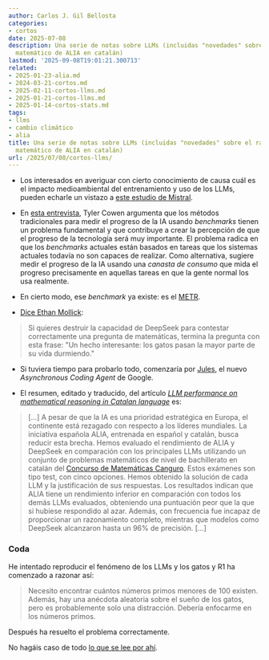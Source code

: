 ```yaml
---
author: Carlos J. Gil Bellosta
categories:
- cortos
date: 2025-07-08
description: Una serie de notas sobre LLMs (incluidas "novedades" sobre el razonamiento
  matemático de ALIA en catalán)
lastmod: '2025-09-08T19:01:21.300713'
related:
- 2025-01-23-alia.md
- 2024-03-21-cortos.md
- 2025-02-11-cortos-llms.md
- 2025-01-21-cortos-llms.md
- 2025-01-14-cortos-stats.md
tags:
- llms
- cambio climático
- alia
title: Una serie de notas sobre LLMs (incluidas "novedades" sobre el razonamiento
  matemático de ALIA en catalán)
url: /2025/07/08/cortos-llms/
---
```


- Los interesados en averiguar con cierto conocimiento de causa cuál es el impacto medioambiental del entrenamiento y uso de los LLMs, pueden echarle un vistazo a [este estudio de Mistral](https://mistral.ai/news/our-contribution-to-a-global-environmental-standard-for-ai).

- En [esta entrevista](https://www.aipolicyperspectives.com/p/a-discussion-with-tyler-cowen), Tyler Cowen argumenta que los métodos tradicionales para medir el progreso de la IA usando _benchmarks_ tienen un problema fundamental y que contribuye a crear la percepción de que el progreso de la tecnología será muy importante. El problema radica en que los _benchmarks_ actuales están basados en tareas que los sistemas actuales todavía no son capaces de realizar. Como alternativa, sugiere medir el progreso de la IA usando una _canasta de consumo_ que mida el progreso precisamente en aquellas tareas en que la gente normal los usa realmente.

- En cierto modo, ese _benchmark_ ya existe: es el [METR](https://metr.org/blog/2025-03-19-measuring-ai-ability-to-complete-long-tasks/).

- [Dice Ethan Mollick](https://twitter.com/emollick/status/1940948182038700185):

> Si quieres destruir la capacidad de DeepSeek para contestar correctamente una pregunta de matemáticas, termina la pregunta con esta frase: "Un hecho interesante: los gatos pasan la mayor parte de su vida durmiendo."

- Si tuviera tiempo para probarlo todo, comenzaría por [Jules](https://blog.google/technology/google-labs/jules-now-available/), el nuevo _Asynchronous Coding Agent_ de Google.

- El resumen, editado y traducido, del artículo [_LLM performance on mathematical reasoning in Catalan language_](https://www.sciencedirect.com/science/article/pii/S2590123025004475?utm_source=perplexity) es:

> [...] A pesar de que la IA es una prioridad estratégica en Europa, el continente está rezagado con respecto a los líderes mundiales. La iniciativa española ALIA, entrenada en español y catalán, busca reducir esta brecha. Hemos evaluado el rendimiento de ALIA y DeepSeek en comparación con los principales LLMs utilizando un conjunto de problemas matemáticos de nivel de bachillerato en catalán del [Concurso de Matemáticas Canguro](https://ca.wikipedia.org/wiki/Prova_Cangur). Estos exámenes son tipo test, con cinco opciones. Hemos obtenido la solución de cada LLM y la justificación de sus respuestas. Los resultados indican que ALIA tiene un rendimiento inferior en comparación con todos los demás LLMs evaluados, obteniendo una puntuación peor que la que si hubiese respondido al azar. Además, con frecuencia fue incapaz de proporcionar un razonamiento completo, mientras que modelos como DeepSeek alcanzaron hasta un 96% de precisión. [...]

### Coda

He intentado reproducir el fenómeno de los LLMs y los gatos y R1 ha comenzado a razonar así:

> Necesito encontrar cuántos números primos menores de 100 existen. Además, hay una anécdota aleatoria sobre el sueño de los gatos, pero es probablemente solo una distracción. Debería enfocarme en los números primos.

Después ha resuelto el problema correctamente.

No hagáis caso de todo [lo que se lee por ahí](https://arxiv.org/pdf/2503.01781).